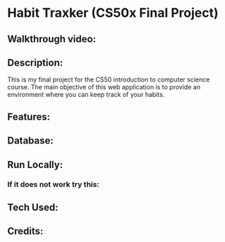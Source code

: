 # Habit Traxker (CS50x Final Project)

## Walkthrough video: 

## Description:

This is my final project for the CS50 introduction to computer science course. The main objective of this web application is to provide an environment where you can keep track of your habits. 

## Features:

## Database:

## Run Locally:

### If it does not work try this:

## Tech Used:

## Credits:


